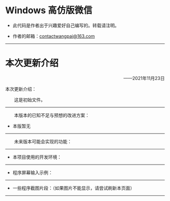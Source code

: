 # Windows 高仿版微信

* 此代码是作者出于兴趣爱好自己编写的。转载请注明。

* 作者的邮箱：contactwangpai@163.com

---

# 本次更新介绍

<p align="right">——2021年11月23日</p>

本次更新介绍：

&emsp;&emsp;这是初始文件。

---

&emsp;&emsp;本版本的已知不足与预想的改进方案：

* 本版暂无

---

&emsp;&emsp;未来版本可能会实现的功能：



---

* 本项目使用的开发环境：

---

* 程序屏幕输入示例：

---

* 一些程序截图片段：（如果图片不能显示，请尝试刷新本页面）

---

